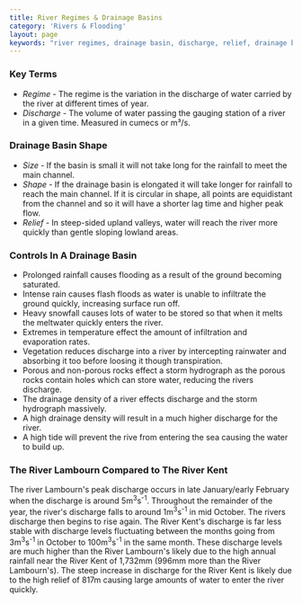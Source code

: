 ```yaml
---
title: River Regimes & Drainage Basins
category: 'Rivers & Flooding'
layout: page
keywords: "river regimes, drainage basin, discharge, relief, drainage basin controls"
---
```


### Key Terms

- _Regime_ - The regime is the variation in the discharge of water carried by the river at different times of year. 
- _Discharge_ - The volume of water passing the gauging station of a river in a given time. Measured in cumecs or m³/s. 

### Drainage Basin Shape

- _Size_ - If the basin is small it will not take long for the rainfall to meet the main channel. 
- _Shape_ - If the drainage basin is elongated it will take longer for rainfall to reach the main channel. If it is circular in shape, all points are equidistant from the channel and so it will have a shorter lag time and higher peak flow.
- _Relief_ - In steep-sided upland valleys, water will reach the river more quickly than gentle sloping lowland areas. 

### Controls In A Drainage Basin

- Prolonged rainfall causes flooding as a result of the ground becoming saturated.
- Intense rain causes flash floods as water is unable to infiltrate the ground quickly, increasing surface run off.
- Heavy snowfall causes lots of water to be stored so that when it melts the meltwater quickly enters the river.
- Extremes in temperature effect the amount of infiltration and evaporation rates.
- Vegetation reduces discharge into a river by intercepting rainwater and absorbing it too before loosing it though transpiration. 
- Porous and non-porous rocks effect a storm hydrograph as the porous rocks contain holes which can store water, reducing the rivers discharge. 
- The drainage density of a river effects discharge and the storm hydrograph massively.
- A high drainage density will result in a much higher discharge for the river.
- A high tide will prevent the rive from entering the sea causing the water to build up.
 
### The River Lambourn Compared to The River Kent

The river Lambourn's peak discharge occurs in late January/early February when the discharge is around 5m<sup>3</sup>s<sup>-1</sup>. Throughout the remainder of the year, the river's discharge falls to around 1m<sup>3</sup>s<sup>-1</sup> in mid October. The rivers discharge then begins to rise again. The River Kent's discharge is far less stable with discharge levels fluctuating between the months going from 3m<sup>3</sup>s<sup>-1</sup> in October to 100m<sup>3</sup>s<sup>-1</sup> in the same month. These discharge levels are much higher than the River Lambourn's likely due to the high annual rainfall near the River Kent of 1,732mm (996mm more than the River Lambourn's). The steep increase in discharge for the River Kent is likely due to the high relief of 817m causing large amounts of water to enter the river quickly. 